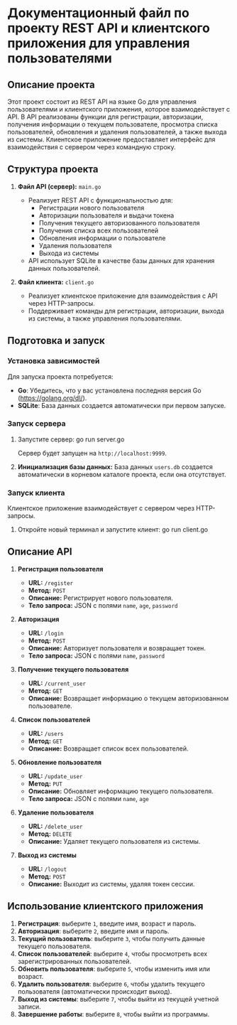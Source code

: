 # Документационный файл по проекту REST API и клиентского приложения для управления пользователями

## Описание проекта

Этот проект состоит из REST API на языке Go для управления пользователями и клиентского приложения, которое взаимодействует с API. В API реализованы функции для регистрации, авторизации, получения информации о текущем пользователе, просмотра списка пользователей, обновления и удаления пользователей, а также выхода из системы. Клиентское приложение предоставляет интерфейс для взаимодействия с сервером через командную строку.

## Структура проекта

1. **Файл API (сервер):** `main.go`
   - Реализует REST API с функциональностью для:
     - Регистрации нового пользователя
     - Авторизации пользователя и выдачи токена
     - Получения текущего авторизованного пользователя
     - Получения списка всех пользователей
     - Обновления информации о пользователе
     - Удаления пользователя
     - Выхода из системы
   - API использует SQLite в качестве базы данных для хранения данных пользователей.

2. **Файл клиента:** `client.go`
   - Реализует клиентское приложение для взаимодействия с API через HTTP-запросы.
   - Поддерживает команды для регистрации, авторизации, выхода из системы, а также управления пользователями.

## Подготовка и запуск

### Установка зависимостей

Для запуска проекта потребуется:
- **Go**: Убедитесь, что у вас установлена последняя версия Go (https://golang.org/dl/).
- **SQLite**: База данных создается автоматически при первом запуске.

### Запуск сервера

1. Запустите сервер:
   go run server.go

   Сервер будет запущен на `http://localhost:9999`.

2. **Инициализация базы данных:** База данных `users.db` создается автоматически в корневом каталоге проекта, если она отсутствует.

### Запуск клиента

Клиентское приложение взаимодействует с сервером через HTTP-запросы.

1. Откройте новый терминал и запустите клиент:
   go run client.go

## Описание API

1. **Регистрация пользователя**
   - **URL:** `/register`
   - **Метод:** `POST`
   - **Описание:** Регистрирует нового пользователя.
   - **Тело запроса:** JSON с полями `name`, `age`, `password`

2. **Авторизация**
   - **URL:** `/login`
   - **Метод:** `POST`
   - **Описание:** Авторизует пользователя и возвращает токен.
   - **Тело запроса:** JSON с полями `name`, `password`

3. **Получение текущего пользователя**
   - **URL:** `/current_user`
   - **Метод:** `GET`
   - **Описание:** Возвращает информацию о текущем авторизованном пользователе.

4. **Список пользователей**
   - **URL:** `/users`
   - **Метод:** `GET`
   - **Описание:** Возвращает список всех пользователей.

5. **Обновление пользователя**
   - **URL:** `/update_user`
   - **Метод:** `PUT`
   - **Описание:** Обновляет информацию текущего пользователя.
   - **Тело запроса:** JSON с полями `name`, `age`

6. **Удаление пользователя**
   - **URL:** `/delete_user`
   - **Метод:** `DELETE`
   - **Описание:** Удаляет текущего пользователя из системы.

7. **Выход из системы**
   - **URL:** `/logout`
   - **Метод:** `POST`
   - **Описание:** Выходит из системы, удаляя токен сессии.

## Использование клиентского приложения

1. **Регистрация**: выберите `1`, введите имя, возраст и пароль.
2. **Авторизация**: выберите `2`, введите имя и пароль.
3. **Текущий пользователь**: выберите `3`, чтобы получить данные текущего пользователя.
4. **Список пользователей**: выберите `4`, чтобы просмотреть всех зарегистрированных пользователей.
5. **Обновить пользователя**: выберите `5`, чтобы изменить имя или возраст.
6. **Удалить пользователя**: выберите `6`, чтобы удалить текущего пользователя (автоматически происходит выход).
7. **Выход из системы**: выберите `7`, чтобы выйти из текущей учетной записи.
8. **Завершение работы**: выберите `8`, чтобы выйти из программы.
